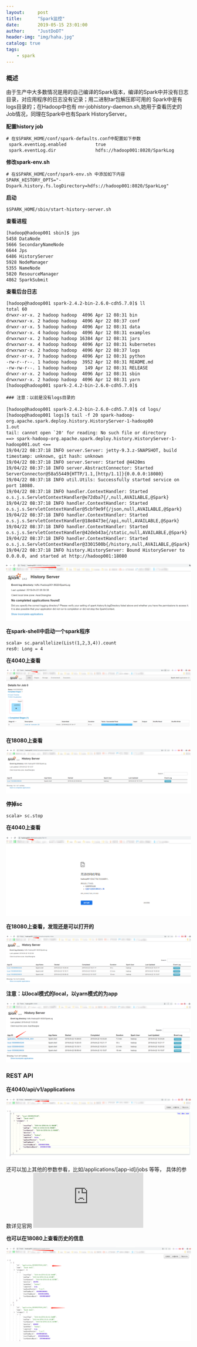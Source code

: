 ```yaml
---
layout:     post
title:      "Spark监控"
date:       2019-05-15 23:01:00
author:     "JustDoDT"
header-img: "img/haha.jpg"
catalog: true
tags:
    - spark
---
```


### 概述

由于生产中大多数情况是用的自己编译的Spark版本，编译的Spark中并没有日志目录，对应用程序的日志没有记录；用二进制tar包解压即可用的
Spark中是有logs目录的；在Hadoop中也有 mr-jobhistory-daemon.sh,她用于查看历史的Job情况，同理在Spark中也有Spark HistoryServer。


**配置history job**

~~~
# 在$SPARK_HOME/conf/spark-defaults.conf中配置如下参数
 spark.eventLog.enabled           true
 spark.eventLog.dir               hdfs://hadoop001:8020/SparkLog
~~~



**修改spark-env.sh**

~~~
# 在$SPARK_HOME/conf/spark-env.sh 中添加如下内容
SPARK_HISTORY_OPTS="-Dspark.history.fs.logDirectory=hdfs://hadoop001:8020/SparkLog"
~~~





**启动**

~~~
$SPARK_HOME/sbin/start-history-server.sh
~~~



**查看进程**

~~~
[hadoop@hadoop001 sbin]$ jps
5458 DataNode
5666 SecondaryNameNode
6644 Jps
6486 HistoryServer
5928 NodeManager
5355 NameNode
5820 ResourceManager
4862 SparkSubmit
~~~



**查看后台日志**

~~~
[hadoop@hadoop001 spark-2.4.2-bin-2.6.0-cdh5.7.0]$ ll
total 60
drwxr-xr-x. 2 hadoop hadoop  4096 Apr 12 08:31 bin
drwxrwxr-x. 2 hadoop hadoop  4096 Apr 22 08:37 conf
drwxr-xr-x. 5 hadoop hadoop  4096 Apr 12 08:31 data
drwxrwxr-x. 4 hadoop hadoop  4096 Apr 12 08:31 examples
drwxrwxr-x. 2 hadoop hadoop 16384 Apr 12 08:31 jars
drwxrwxr-x. 4 hadoop hadoop  4096 Apr 12 08:31 kubernetes
drwxrwxr-x. 2 hadoop hadoop  4096 Apr 22 08:37 logs
drwxr-xr-x. 7 hadoop hadoop  4096 Apr 12 08:31 python
-rw-r--r--. 1 hadoop hadoop  3952 Apr 12 08:31 README.md
-rw-rw-r--. 1 hadoop hadoop   149 Apr 12 08:31 RELEASE
drwxr-xr-x. 2 hadoop hadoop  4096 Apr 12 08:31 sbin
drwxrwxr-x. 2 hadoop hadoop  4096 Apr 12 08:31 yarn
[hadoop@hadoop001 spark-2.4.2-bin-2.6.0-cdh5.7.0]$ 

### 注意：以前是没有logs目录的

[hadoop@hadoop001 spark-2.4.2-bin-2.6.0-cdh5.7.0]$ cd logs/
[hadoop@hadoop001 logs]$ tail -f 20 spark-hadoop-org.apache.spark.deploy.history.HistoryServer-1-hadoop00
1.out
tail: cannot open `20' for reading: No such file or directory
==> spark-hadoop-org.apache.spark.deploy.history.HistoryServer-1-hadoop001.out <==
19/04/22 08:37:18 INFO server.Server: jetty-9.3.z-SNAPSHOT, build timestamp: unknown, git hash: unknown
19/04/22 08:37:18 INFO server.Server: Started @4420ms
19/04/22 08:37:18 INFO server.AbstractConnector: Started ServerConnector@58a55449{HTTP/1.1,[http/1.1]}{0.0.0.0:18080}
19/04/22 08:37:18 INFO util.Utils: Successfully started service on port 18080.
19/04/22 08:37:18 INFO handler.ContextHandler: Started o.s.j.s.ServletContextHandler@e72dba7{/,null,AVAILABLE,@Spark}
19/04/22 08:37:18 INFO handler.ContextHandler: Started o.s.j.s.ServletContextHandler@5cbf9e9f{/json,null,AVAILABLE,@Spark}
19/04/22 08:37:18 INFO handler.ContextHandler: Started o.s.j.s.ServletContextHandler@18e8473e{/api,null,AVAILABLE,@Spark}
19/04/22 08:37:18 INFO handler.ContextHandler: Started o.s.j.s.ServletContextHandler@42deb43a{/static,null,AVAILABLE,@Spark}
19/04/22 08:37:18 INFO handler.ContextHandler: Started o.s.j.s.ServletContextHandler@3301500b{/history,null,AVAILABLE,@Spark}
19/04/22 08:37:18 INFO history.HistoryServer: Bound HistoryServer to 0.0.0.0, and started at http://hadoop001:18080

~~~





![浅谈RDD](/img/Spark/HistoryServer/HistoryServer1.png)  



**在spark-shell中启动一个spark程序**

~~~
scala> sc.parallelize(List(1,2,3,4)).count
res0: Long = 4

~~~



**在4040上查看**

![浅谈RDD](/img/Spark/HistoryServer/HistoryServer2.png)



**在18080上查看**

![浅谈RDD](/img/Spark/HistoryServer/HistoryServer3.png)  

**停掉sc**

~~~
scala> sc.stop
~~~

**在4040上查看**

![浅谈RDD](/img/Spark/HistoryServer/HistoryServer4.png)  

**在18080上查看，发现还是可以打开的**

![浅谈RDD](/img/Spark/HistoryServer/HistoryServer5.png)  



**注意：以local模式的local，以yarn模式的为app**

![浅谈RDD](/img/Spark/HistoryServer/HistoryServer6.png)  



### REST API

**在4040/api/v1/applications**

![浅谈RDD](/img/Spark/HistoryServer/HistoryServer7.png)  

还可以加上其他的参数参看，比如/applications/[app-id]/jobs 等等，
具体的参数详见官网  ![REST API详细参数](http://spark.apache.org/docs/latest/monitoring.html)





**也可以在18080上查看历史的信息**

![浅谈RDD](/img/Spark/HistoryServer/HistoryServer8.png)  













